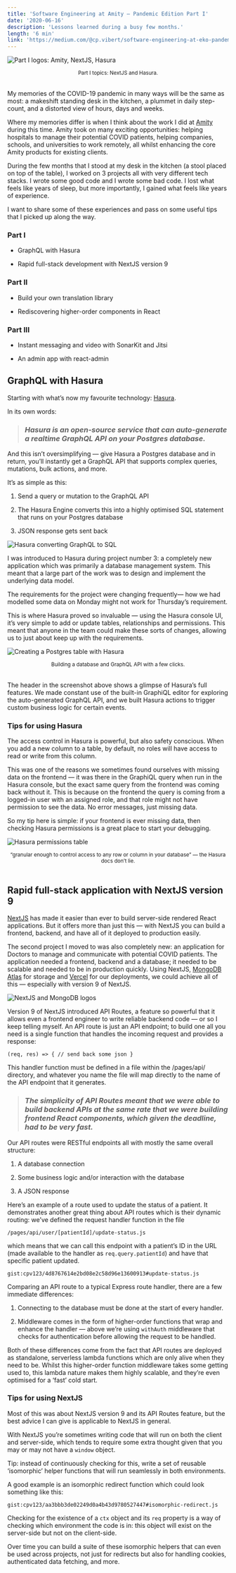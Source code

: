 ```yaml
---
title: 'Software Engineering at Amity — Pandemic Edition Part I'
date: '2020-06-16'
description: 'Lessons learned during a busy few months.'
length: '6 min'
link: 'https://medium.com/@cp.vibert/software-engineering-at-eko-pandemic-edition-part-i-75b8f4f578e6'
---
```


![Part I logos: Amity, NextJS, Hasura](./part-1-logos.png)

<center><small>Part I topics: NextJS and Hasura.</small></center><br />

My memories of the COVID-19 pandemic in many ways will be the same as most: a makeshift standing desk in the kitchen, a plummet in daily step-count, and a distorted view of hours, days and weeks.

Where my memories differ is when I think about the work I did at [Amity](https://www.amity.co/) during this time. Amity took on many exciting opportunities: helping hospitals to manage their potential COVID patients, helping companies, schools, and universities to work remotely, all whilst enhancing the core Amity products for existing clients.

During the few months that I stood at my desk in the kitchen (a stool placed on top of the table), I worked on 3 projects all with very different tech stacks. I wrote some good code and I wrote some bad code. I lost what feels like years of sleep, but more importantly, I gained what feels like years of experience.

I want to share some of these experiences and pass on some useful tips that I picked up along the way.

### Part I

- GraphQL with Hasura

- Rapid full-stack development with NextJS version 9

### Part II

- Build your own translation library

- Rediscovering higher-order components in React

### Part III

- Instant messaging and video with SonarKit and Jitsi

- An admin app with react-admin

## GraphQL with Hasura

Starting with what’s now my favourite technology: [Hasura](https://hasura.io/).

In its own words:

> ### _Hasura is an open-source service that can auto-generate a realtime GraphQL API on your Postgres database._

And this isn’t oversimplifying — give Hasura a Postgres database and in return, you’ll instantly get a GraphQL API that supports complex queries, mutations, bulk actions, and more.

It’s as simple as this:

1. Send a query or mutation to the GraphQL API

1. The Hasura Engine converts this into a highly optimised SQL statement that runs on your Postgres database

1. JSON response gets sent back

![Hasura converting GraphQL to SQL](./hasura-query.png)

I was introduced to Hasura during project number 3: a completely new application which was primarily a database management system. This meant that a large part of the work was to design and implement the underlying data model.

The requirements for the project were changing frequently— how we had modelled some data on Monday might not work for Thursday’s requirement.

This is where Hasura proved so invaluable — using the Hasura console UI, it’s very simple to add or update tables, relationships and permissions. This meant that anyone in the team could make these sorts of changes, allowing us to just about keep up with the requirements.

![Creating a Postgres table with Hasura](./hasura-table.png)

<center><small>Building a database and GraphQL API with a few clicks.</small></center><br />

The header in the screenshot above shows a glimpse of Hasura’s full features. We made constant use of the built-in GraphiQL editor for exploring the auto-generated GraphQL API, and we built Hasura actions to trigger custom business logic for certain events.

### Tips for using Hasura

The access control in Hasura is powerful, but also safety conscious. When you add a new column to a table, by default, no roles will have access to read or write from this column.

This was one of the reasons we sometimes found ourselves with missing data on the frontend — it was there in the GraphiQL query when run in the Hasura console, but the exact same query from the frontend was coming back without it. This is because on the frontend the query is coming from a logged-in user with an assigned role, and that role might not have permission to see the data. No error messages, just missing data.

So my tip here is simple: if your frontend is ever missing data, then checking Hasura permissions is a great place to start your debugging.

![Hasura permissions table](./hasura-permissions.png)

<center><small>“granular enough to control access to any row or column in your database” — the Hasura docs don’t lie.</small></center><br />

## Rapid full-stack application with NextJS version 9

[NextJS](https://nextjs.org/) has made it easier than ever to build server-side rendered React applications. But it offers more than just this — with NextJS you can build a frontend, backend, and have all of it deployed to production easily.

The second project I moved to was also completely new: an application for Doctors to manage and communicate with potential COVID patients. The application needed a frontend, backend and a database; it needed to be scalable and needed to be in production quickly. Using NextJS, [MongoDB Atlas](https://www.mongodb.com/cloud/atlas) for storage and [Vercel](https://vercel.com) for our deployments, we could achieve all of this — especially with version 9 of NextJS.

![NextJS and MongoDB logos](./next-mongo-logos.png)

Version 9 of NextJS introduced API Routes, a feature so powerful that it allows even a frontend engineer to write reliable backend code — or so I keep telling myself. An API route is just an API endpoint; to build one all you need is a single function that handles the incoming request and provides a response:

    (req, res) => { // send back some json }

This handler function must be defined in a file within the /pages/api/ directory, and whatever you name the file will map directly to the name of the API endpoint that it generates.

> ### _The simplicity of API Routes meant that we were able to build backend APIs at the same rate that we were building frontend React components, which given the deadline, had to be very fast._

Our API routes were RESTful endpoints all with mostly the same overall structure:

1. A database connection

1. Some business logic and/or interaction with the database

1. A JSON response

Here’s an example of a route used to update the status of a patient. It demonstrates another great thing about API routes which is their dynamic routing: we’ve defined the request handler function in the file

    /pages/api/user/[patientId]/update-status.js

which means that we can call this endpoint with a patient’s ID in the URL (made available to the handler as `req.query.patientId`) and have that specific patient updated.

`gist:cpv123/4d8767614e2bd08e2c58d96e13600913#update-status.js`

Comparing an API route to a typical Express route handler, there are a few immediate differences:

1. Connecting to the database must be done at the start of every handler.

1. Middleware comes in the form of higher-order functions that wrap and enhance the handler — above we’re using `withAuth` middleware that checks for authentication before allowing the request to be handled.

Both of these differences come from the fact that API routes are deployed as standalone, serverless lambda functions which are only alive when they need to be. Whilst this higher-order function middleware takes some getting used to, this lambda nature makes them highly scalable, and they’re even optimised for a ‘fast’ cold start.

### Tips for using NextJS

Most of this was about NextJS version 9 and its API Routes feature, but the best advice I can give is applicable to NextJS in general.

With NextJS you’re sometimes writing code that will run on both the client and server-side, which tends to require some extra thought given that you may or may not have a `window` object.

Tip: instead of continuously checking for this, write a set of reusable ‘isomorphic’ helper functions that will run seamlessly in both environments.

A good example is an isomorphic redirect function which could look something like this:

`gist:cpv123/aa3bbb3de02249d0a4b43d9780527447#isomorphic-redirect.js`

Checking for the existence of a `ctx` object and its `req` property is a way of checking which environment the code is in: this object will exist on the server-side but not on the client-side.

Over time you can build a suite of these isomorphic helpers that can even be used across projects, not just for redirects but also for handling cookies, authenticated data fetching, and more.
